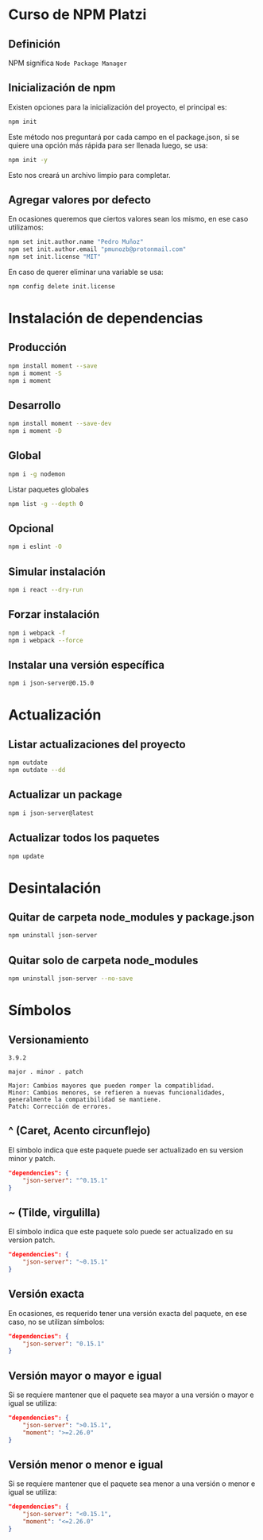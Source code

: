 # Curso de NPM Platzi

## Definición
NPM significa `Node Package Manager`

## Inicialización de npm
Existen opciones para la inicialización del proyecto, el principal es:
```bash
npm init
```
Este método nos preguntará por cada campo en el package.json, si se quiere una opción más rápida para ser llenada luego, se usa:
```bash
npm init -y
```
Esto nos creará un archivo limpio para completar.

## Agregar valores por defecto
En ocasiones queremos que ciertos valores sean los mismo, en ese caso utilizamos:
```bash
npm set init.author.name "Pedro Muñoz"
npm set init.author.email "pmunozb@protonmail.com"
npm set init.license "MIT"
```

En caso de querer eliminar una variable se usa:
```bash
npm config delete init.license
```
# Instalación de dependencias
## Producción
```bash
npm install moment --save
npm i moment -S
npm i moment
```
## Desarrollo
```bash
npm install moment --save-dev
npm i moment -D
```
## Global
```bash
npm i -g nodemon
```
Listar paquetes globales
```bash
npm list -g --depth 0
```
## Opcional
```bash
npm i eslint -O
```
## Simular instalación
```bash
npm i react --dry-run
```
## Forzar instalación
```bash
npm i webpack -f
npm i webpack --force
```
## Instalar una versión específica
```bash
npm i json-server@0.15.0
```
# Actualización
## Listar actualizaciones del proyecto
```bash
npm outdate
npm outdate --dd
```
## Actualizar un package
```bash
npm i json-server@latest
```
## Actualizar todos los paquetes
```bash
npm update
```
# Desintalación
## Quitar de carpeta node_modules y package.json
```bash
npm uninstall json-server
```
## Quitar solo de carpeta node_modules
```bash
npm uninstall json-server --no-save
```
# Símbolos
## Versionamiento
```
3.9.2

major . minor . patch

Major: Cambios mayores que pueden romper la compatiblidad.
Minor: Cambios menores, se refieren a nuevas funcionalidades, generalmente la compatibilidad se mantiene.
Patch: Corrección de errores.
```
## ^ (Caret, Acento circunflejo)
El símbolo indica que este paquete puede ser actualizado en su version minor y patch.
```json
"dependencies": {
    "json-server": "^0.15.1"
}
```
## ~ (Tilde, virgulilla)
El símbolo indica que este paquete solo puede ser actualizado en su version patch.
```json
"dependencies": {
    "json-server": "~0.15.1"
}
```
## Versión exacta
En ocasiones, es requerido tener una versión exacta del paquete, en ese caso, no se utilizan símbolos:
```json
"dependencies": {
    "json-server": "0.15.1"
}
```
## Versión mayor o mayor e igual
Si se requiere mantener que el paquete sea mayor a una versión o mayor e igual se utiliza:
```json
"dependencies": {
    "json-server": ">0.15.1",
    "moment": ">=2.26.0"
}
```
## Versión menor o menor e igual
Si se requiere mantener que el paquete sea menor a una versión o menor e igual se utiliza:
```json
"dependencies": {
    "json-server": "<0.15.1",
    "moment": "<=2.26.0"
}
```
